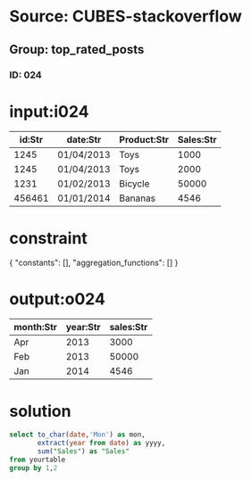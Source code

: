 # Source: CUBES-stackoverflow
## Group: top_rated_posts
### ID: 024

# input:i024

| id:Str | date:Str | Product:Str | Sales:Str |
|---|---|---|---|
| 1245 | 01/04/2013 | Toys | 1000 |
| 1245 | 01/04/2013 | Toys | 2000 |
| 1231 | 01/02/2013 | Bicycle | 50000 |
| 456461 | 01/01/2014 | Bananas | 4546 |

# constraint

{
  "constants": [],
  "aggregation_functions": []
}

# output:o024

| month:Str | year:Str | sales:Str |
|---|---|---|
| Apr | 2013 | 3000 |
| Feb | 2013 | 50000 |
| Jan | 2014 | 4546 |

# solution

```sql
select to_char(date,'Mon') as mon,
       extract(year from date) as yyyy,
       sum("Sales") as "Sales"
from yourtable
group by 1,2

```
